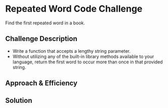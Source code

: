 # Repeated Word Code Challenge
Find the first repeated word in a book.

## Challenge Description
* Write a function that accepts a lengthy string parameter.
* Without utilizing any of the built-in library methods available to your language, return the first word to occur more than once in that provided string.

## Approach & Efficiency
<!-- What approach did you take? Why? What is the Big O space/time for this approach? -->

## Solution
<!-- Embedded whiteboard image -->